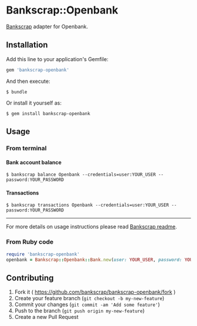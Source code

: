 # Bankscrap::Openbank

[Bankscrap](https://github.com/bankscrap/bankscrap) adapter for Openbank.

## Installation

Add this line to your application's Gemfile:

```ruby
gem 'bankscrap-openbank'
```

And then execute:

    $ bundle

Or install it yourself as:

    $ gem install bankscrap-openbank

## Usage

### From terminal
#### Bank account balance

    $ bankscrap balance Openbank --credentials=user:YOUR_USER --password:YOUR_PASSWORD


#### Transactions

    $ bankscrap transactions Openbank --credentials=user:YOUR_USER --password:YOUR_PASSWORD

---

For more details on usage instructions please read [Bankscrap readme](https://github.com/bankscrap/bankscrap/#usage).

### From Ruby code

```ruby
require 'bankscrap-openbank'
openbank = Bankscrap::Openbank::Bank.new(user: YOUR_USER, password: YOUR_PASSWORD)
```


## Contributing

1. Fork it ( https://github.com/bankscrap/bankscrap-openbank/fork )
2. Create your feature branch (`git checkout -b my-new-feature`)
3. Commit your changes (`git commit -am 'Add some feature'`)
4. Push to the branch (`git push origin my-new-feature`)
5. Create a new Pull Request
